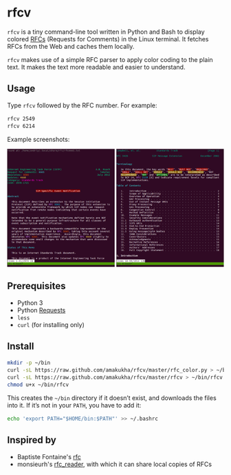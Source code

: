 # rfcv
`rfcv` is a tiny command-line tool written in Python and Bash to display
colored [RFCs](http://www.ietf.org/rfc.html) (Requests for Comments) in the 
Linux terminal. It fetches RFCs from the Web and caches them locally.

`rfcv` makes use of a simple RFC parser to apply color coding to the plain text.
It makes the text more readable and easier to understand.


## Usage

Type `rfcv` followed by the RFC number. For example:

```sh
rfcv 2549
rfcv 6214
```

Example screenshots:
<p align="center">
  <img src="https://github.com/amakukha/rfcv/raw/master/screenshots/RFC_6665_rfcv_screenshot.png" width="250" alt="RFC6665 viewed in rfcv utility">
  <img src="https://github.com/amakukha/rfcv/raw/master/screenshots/RFC_3428_rfcv_screenshot.png" width="250" title="RFC3428 viewed in rfcv utility">
</p>

## Prerequisites

- Python 3
- Python [Requests](http://docs.python-requests.org/en/master/)
- `less`
- `curl` (for installing only)


## Install

```sh
mkdir -p ~/bin
curl -sL https://raw.github.com/amakukha/rfcv/master/rfc_color.py > ~/bin/rfc_color.py
curl -sL https://raw.github.com/amakukha/rfcv/master/rfcv > ~/bin/rfcv
chmod u+x ~/bin/rfcv
```

This creates the `~/bin` directory if it doesn’t exist, and downloads the files into it.
If it’s not in your `PATH`, you have to add it:

```sh
echo 'export PATH="$HOME/bin:$PATH"' >> ~/.bashrc
```


## Inspired by

- Baptiste Fontaine's [rfc](https://github.com/bfontaine/rfc)
- monsieurh's [rfc_reader](https://github.com/monsieurh/rfc_reader), with which it can share local copies of RFCs

